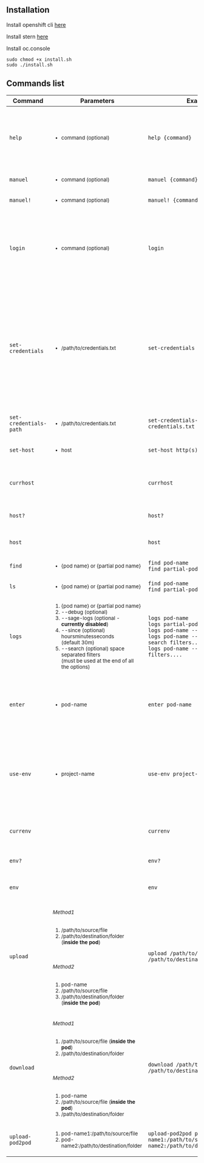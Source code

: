 
## Installation

Install openshift cli [here](https://docs.openshift.com/container-platform/4.8/cli_reference/openshift_cli/getting-started-cli.html)

Install stern [here](https://github.com/stern/stern)

Install oc.console

```
sudo chmod +x install.sh
sudo ./install.sh
```

## Commands list
<table>
    <thead>
        <tr>
            <th>Command</th>
            <th>Parameters</th>
            <th>Example</th>
            <th>Description</th>
        </tr>
    </thead>
    <tbody>
        <tr>
            <td>
                <code>help</code>
            </td>
            <td>
                <small>
                    <ul>
                        <li>
                            command (optional)
                        </li>
                    </ul>
                </small>
            </td>
            <td>
                <code>help {command}</code>
            </td>
            <td>
                <p>
                    <small>
                        Displays details about this program; Displays details and usage of a specified command
                    </small>
                </p>
            </td>
        </tr>
        <tr>
            <td>
                <code>manuel</code>
            </td>
            <td>
                <small>
                    <ul>
                        <li>
                            command (optional)
                        </li>
                    </ul>
                </small>
            </td>
            <td>
                <code>manuel {command}</code>
            </td>
            <td>
                <p>
                    <small>
                        Alias of help
                    </small>
                </p>
            </td>
        </tr>
        <tr>
            <td>
                <code>manuel!</code>
            </td>
            <td>
                <small>
                    <ul>
                        <li>
                            command (optional)
                        </li>
                    </ul>
                </small>
            </td>
            <td>
                <code>manuel! {command}</code>
            </td>
            <td>
                <p>
                    <small>
                        Alias of help
                    </small>
                </p>
            </td>
        </tr>
        <tr>
            <td>
                <code>login</code>
            </td>
            <td>
                <small>
                    <ul>
                        <li>
                            command (optional)
                        </li>
                    </ul>
                </small>
            </td>
            <td>
                <code>login</code>
            </td>
            <td>
                <p>
                    <small>
                        Log into OpenShift using your credentials.
                        <br/>
                        A <b>.host</b> file with the host address is required, use <code>set-host</code> to create it.
                    </small>
                </p>
            </td>
        </tr>
        <tr>
            <td>
                <code>set-credentials</code>
            </td>
            <td>
                <small>
                    <ul>
                        <li>
                            /path/to/credentials.txt
                        </li>
                    </ul>
                </small>
            </td>
            <td>
                <code>set-credentials credentials.txt</code>
            </td>
            <td>
                <p>
                    <small>
                        Save your login credentials.
                        <br/>
                        This command requires the path to the file containing the login credentials.
                        <br/>
                        The file should contain only the username and password, each on a separate line
                    </small>
                </p>
            </td>
        </tr>
        <tr>
            <td>
                <code>set-credentials-path</code>
            </td>
            <td>
                <small>
                    <ul>
                        <li>
                            /path/to/credentials.txt
                        </li>
                    </ul>
                </small>
            </td>
            <td>
                <code>set-credentials-path credentials.txt</code>
            </td>
            <td>
                <p>
                    <small>
                        Alias of set-credentials
                    </small>
                </p>
            </td>
        </tr>
        <tr>
            <td>
                <code>set-host</code>
            </td>
            <td>
                <small>
                    <ul>
                        <li>
                            host
                        </li>
                    </ul>
                </small>
            </td>
            <td>
                <code>set-host http(s)://domain.example</code>
            </td>
            <td>
                <p>
                    <small>
                        Save the host to login to
                    </small>
                </p>
            </td>
        </tr>
        <tr>
            <td>
                <code>currhost</code>
            </td>
            <td>
                <br/>
            </td>
            <td>
                <code>currhost</code>
            </td>
            <td>
                <p>
                    <small>
                        Displays the host that's currently in use
                    </small>
                </p>
            </td>
        </tr>
        <tr>
            <td>
                <code>host?</code>
            </td>
            <td>
                <br/>
            </td>
            <td>
                <code>host?</code>
            </td>
            <td>
                <p>
                    <small>
                        Alias of currhost
                    </small>
                </p>
            </td>
        </tr>
        <tr>
            <td>
                <code>host</code>
            </td>
            <td>
                <br/>
            </td>
            <td>
                <code>host</code>
            </td>
            <td>
                <p>
                    <small>
                        Alias of currhost
                    </small>
                </p>
            </td>
        </tr>
        <tr>
            <td>
                <code>find</code>
            </td>
            <td>
                <small>
                    <ul>
                        <li>
                            {pod name} or {partial pod name}
                        </li>
                    </ul>
                </small>
            </td>
            <td>
                <code>find pod-name</code>
                <br/>
                <code>find partial-pod-name</code>
            </td>
            <td>
                <p>
                    <small>
                        Find a pod
                    </small>
                </p>
            </td>
        </tr>
        <tr>
            <td>
                <code>ls</code>
            </td>
            <td>
                <small>
                    <ul>
                        <li>
                            {pod name} or {partial pod name}
                        </li>
                    </ul>
                </small>
            </td>
            <td>
                <code>find pod-name</code>
                <br/>
                <code>find partial-pod-name</code>
            </td>
            <td>
                <p>
                    <small>
                        Alias of find
                    </small>
                </p>
            </td>
        </tr>
        <tr>
            <td>
                <code>logs</code>
            </td>
            <td>
                <small>
                    <ol>
                        <li>
                            {pod name} or {partial pod name}
                        </li>
                        <li>
                            --debug (optional)
                        </li>
                        <li>
                            --sage-logs (optional - <b>currently disabled</b>)
                        </li>
                        <li>
                            --since (optional) hoursminutesseconds
                            <br/>
                            (default 30m)
                        </li>
                        <li>
                            --search (optional) space separated filters
                            <br/>
                            (must be used at the end of all the options)
                        </li>
                    </ol>
                </small>
            </td>
            <td>
                <code>logs pod-name</code>
                <br/>
                <code>logs partial-pod-name</code>
                <br/>
                <code>logs pod-name --since 1h2m3s</code>
                <br/>
                <code>logs pod-name --since 1h2m3s --search filters....</code>
                <br/>
                <code>logs pod-name --search filters....</code>
            </td>
            <td>
                <p>
                    <small>
                        Displays the logs for the requested pod
                    </small>
                </p>
            </td>
        </tr>
        <tr>
            <td>
                <code>enter</code>
            </td>
            <td>
                <small>
                    <ul>
                        <li>
                            pod-name
                        </li>
                    </ul>
                </small>
            </td>
            <td>
                <code>enter pod-name</code>
            </td>
            <td>
                <p>
                    <small>
                        Enters the pod's console.
                        <br/>
                        The accessed pod is saved inside the <b>.currpod</b> file
                    </small>
                </p>
            </td>
        </tr>
        <tr>
            <td>
                <code>use-env</code>
            </td>
            <td>
                <small>
                    <ul>
                        <li>
                            project-name
                        </li>
                    </ul>
                </small>
            </td>
            <td>
                <code>use-env project-name</code>
            </td>
            <td>
                <p>
                    <small>
                        Switches to the requested project.
                        <br/>
                        If it has <b>dev</b> or <b>prod</b> at the end of its name, automatically determines the work environment
                    </small>
                </p>
            </td>
        </tr>
        <tr>
            <td>
                <code>currenv</code>
            </td>
            <td>
                <br/>
            </td>
            <td>
                <code>currenv</code>
            </td>
            <td>
                <p>
                    <small>
                        Displays the current work environment
                    </small>
                </p>
            </td>
        </tr>
        <tr>
            <td>
                <code>env?</code>
            </td>
            <td>
                <br/>
            </td>
            <td>
                <code>env?</code>
            </td>
            <td>
                <p>
                    <small>
                        Alias of currenv
                    </small>
                </p>
            </td>
        </tr>
        <tr>
            <td>
                <code>env</code>
            </td>
            <td>
                <br/>
            </td>
            <td>
                <code>env</code>
            </td>
            <td>
                <p>
                    <small>
                        Alias of currenv
                    </small>
                </p>
            </td>
        </tr>
        <tr>
            <td>
                <code>upload</code>
            </td>
            <td>
                <small>
                    <h6>Method1</h6>
                    <ol>
                        <li>
                            /path/to/source/file
                        </li>
                        <li>
                            /path/to/destination/folder (<b>inside the pod</b>)
                        </li>
                    </ol>
                    <br/>
                    <h6>Method2</h6>
                    <ol>
                        <li>
                            pod-name
                        </li>
                        <li>
                            /path/to/source/file
                        </li>
                        <li>
                            /path/to/destination/folder (<b>inside the pod</b>)
                        </li>
                    </ol>
                </small>
            </td>
            <td>
                <code>upload /path/to/source/file /path/to/destination/folder</code>
            </td>
            <td>
                <p>
                    <small>
                        Uploads a file to the selected location inside a pod.
                        <br/>
                        If no pod is specified, it looks into the <b>.currpod</b> file for the last accessed pod (see <code>enter</code> command).
                    </small>
                </p>
            </td>
        </tr>
        <tr>
            <td>
                <code>download</code>
            </td>
            <td>
                <small>
                    <h6>Method1</h6>
                    <ol>
                        <li>
                            /path/to/source/file (<b>inside the pod</b>)
                        </li>
                        <li>
                            /path/to/destination/folder
                        </li>
                    </ol>
                    <br/>
                    <h6>Method2</h6>
                    <ol>
                        <li>
                            pod-name
                        </li>
                        <li>
                            /path/to/source/file (<b>inside the pod</b>)
                        </li>
                        <li>
                            /path/to/destination/folder
                        </li>
                    </ol>
                </small>
            </td>
            <td>
                <code>download /path/to/source/file /path/to/destination/folder</code>
            </td>
            <td>
                <p>
                    <small>
                        Downloads a file from the selected location inside a pod.
                        <br/>
                        If no pod is specified, it looks into the <b>.currpod</b> file for the last accessed pod (see <code>enter</code> command).
                    </small>
                </p>
            </td>
        </tr>
        <tr>
            <td>
                <code>upload-pod2pod</code>
            </td>
            <td>
                <small>
                    <ol>
                        <li>
                            pod-name1:/path/to/source/file
                        </li>
                        <li>
                            pod-name2:/path/to/destination/folder
                        </li>
                    </ol>
                </small>
            </td>
            <td>
                <code>upload-pod2pod pod-name1:/path/to/source/file pod-name2:/path/to/destination/folder</code>
            </td>
            <td>
                <p>
                    <small>
                        Copies a file from a pod to another
                    </small>
                </p>
            </td>
        </tr>
    </tbody>
</table>